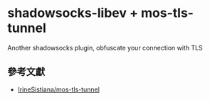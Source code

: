 # shadowsocks-libev + mos-tls-tunnel


Another shadowsocks plugin, obfuscate your connection with TLS


## 參考文獻
* [IrineSistiana/mos-tls-tunnel](https://github.com/IrineSistiana/mos-tls-tunnel)